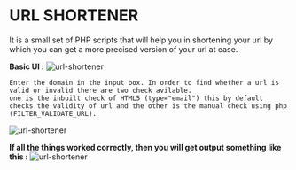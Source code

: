 # URL SHORTENER
It is a small set of PHP scripts that will help you in shortening your url by which you can get a more precised version of your url at ease.

**Basic UI :**
![url-shortener](https://raw.githubusercontent.com/urls/url-shortener/master/img/imgone.jpg)

```
Enter the domain in the input box. In order to find whether a url is valid or invalid there are two check avilable.
one is the inbuilt check of HTML5 (type="email") this by default checks the validity of url and the other is the manual check using php (FILTER_VALIDATE_URL).
```

![url-shortener](https://raw.githubusercontent.com/urls/url-shortener/master/img/imagethree.jpg)

**If all the things worked correctly, then you will get output something like this :**
![url-shortener](https://raw.githubusercontent.com/urls/url-shortener/master/img/imagetwo.jpg)

